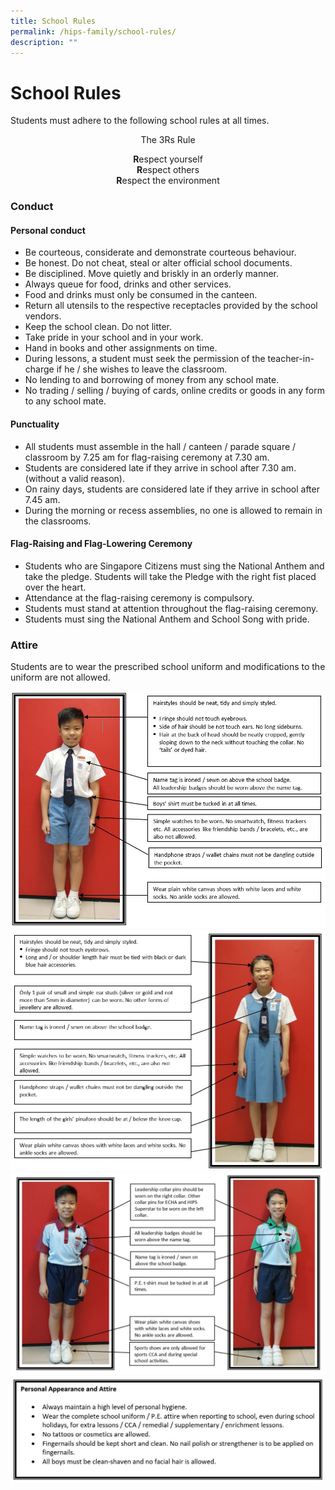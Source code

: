 ```yaml
---
title: School Rules
permalink: /hips-family/school-rules/
description: ""
---
```

# School Rules

Students must adhere to the following school rules at all times.

<Center>The 3Rs Rule
	
**R**espect yourself <br>
**R**espect others <br>
**R**espect the environment</Center>


### Conduct

#### Personal conduct
* Be courteous, considerate and demonstrate courteous behaviour.
* Be honest. Do not cheat, steal or alter official school documents.
* Be disciplined. Move quietly and briskly in an orderly manner.
* Always queue for food, drinks and other services. 
* Food and drinks must only be consumed in the canteen.
* Return all utensils to the respective receptacles provided by the school vendors.
* Keep the school clean. Do not litter.
* Take pride in your school and in your work.
* Hand in books and other assignments on time.
* During lessons, a student must seek the permission of the teacher-in-charge if he / she wishes to leave the classroom.
* No lending to and borrowing of money from any school mate.
* No trading / selling / buying of cards, online credits or goods in any form to any school mate.

#### Punctuality

* All students must assemble in the hall / canteen / parade square / classroom by 7.25 am for flag-raising ceremony at 7.30 am.
* Students are considered late if they arrive in school after 7.30 am. (without a valid reason).
* On rainy days, students are considered late if they arrive in school after 7.45 am.
* During the morning or recess assemblies, no one is allowed to remain in the classrooms.


#### Flag-Raising and Flag-Lowering Ceremony

*  Students who are Singapore Citizens must sing the National Anthem and take the pledge. Students will take the Pledge with the right fist placed over the heart.
*  Attendance at the flag-raising ceremony is compulsory. 
*  Students must stand at attention throughout the flag-raising ceremony.
*  Students must sing the National Anthem and School Song with pride.

### Attire</br>


Students are to wear the prescribed school uniform and modifications to the uniform are not allowed.

![](/images/School%20uniform_boy.jpeg)
![](/images/School%20Uniform_girl.jpeg)
![](/images/PE%20tshirt.jpg)
![](/images/Personal%20appearance.jpeg)